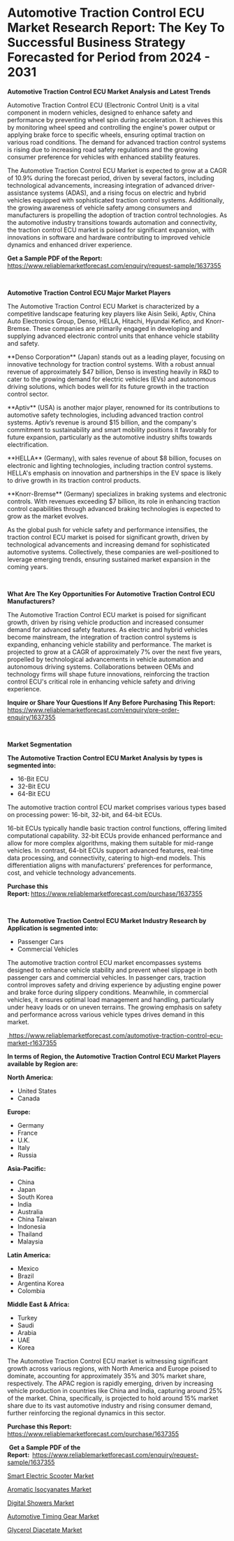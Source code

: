 <p><h1>Automotive Traction Control ECU Market Research Report: The Key To Successful Business Strategy Forecasted for Period from 2024 - 2031</h1></p><p><strong>Automotive Traction Control ECU Market Analysis and Latest Trends</strong></p>
<p><p>Automotive Traction Control ECU (Electronic Control Unit) is a vital component in modern vehicles, designed to enhance safety and performance by preventing wheel spin during acceleration. It achieves this by monitoring wheel speed and controlling the engine's power output or applying brake force to specific wheels, ensuring optimal traction on various road conditions. The demand for advanced traction control systems is rising due to increasing road safety regulations and the growing consumer preference for vehicles with enhanced stability features.</p><p>The Automotive Traction Control ECU Market is expected to grow at a CAGR of 10.9% during the forecast period, driven by several factors, including technological advancements, increasing integration of advanced driver-assistance systems (ADAS), and a rising focus on electric and hybrid vehicles equipped with sophisticated traction control systems. Additionally, the growing awareness of vehicle safety among consumers and manufacturers is propelling the adoption of traction control technologies. As the automotive industry transitions towards automation and connectivity, the traction control ECU market is poised for significant expansion, with innovations in software and hardware contributing to improved vehicle dynamics and enhanced driver experience.</p></p>
<p><strong>Get a Sample PDF of the Report:&nbsp;</strong> <a href="https://www.reliablemarketforecast.com/enquiry/request-sample/1637355">https://www.reliablemarketforecast.com/enquiry/request-sample/1637355</a></p>
<p>&nbsp;</p>
<p><strong>Automotive Traction Control ECU Major Market Players</strong></p>
<p><p>The Automotive Traction Control ECU Market is characterized by a competitive landscape featuring key players like Aisin Seiki, Aptiv, China Auto Electronics Group, Denso, HELLA, Hitachi, Hyundai Kefico, and Knorr-Bremse. These companies are primarily engaged in developing and supplying advanced electronic control units that enhance vehicle stability and safety.</p><p>**Denso Corporation** (Japan) stands out as a leading player, focusing on innovative technology for traction control systems. With a robust annual revenue of approximately $47 billion, Denso is investing heavily in R&D to cater to the growing demand for electric vehicles (EVs) and autonomous driving solutions, which bodes well for its future growth in the traction control sector.</p><p>**Aptiv** (USA) is another major player, renowned for its contributions to automotive safety technologies, including advanced traction control systems. Aptiv’s revenue is around $15 billion, and the company's commitment to sustainability and smart mobility positions it favorably for future expansion, particularly as the automotive industry shifts towards electrification.</p><p>**HELLA** (Germany), with sales revenue of about $8 billion, focuses on electronic and lighting technologies, including traction control systems. HELLA's emphasis on innovation and partnerships in the EV space is likely to drive growth in its traction control products.</p><p>**Knorr-Bremse** (Germany) specializes in braking systems and electronic controls. With revenues exceeding $7 billion, its role in enhancing traction control capabilities through advanced braking technologies is expected to grow as the market evolves.</p><p>As the global push for vehicle safety and performance intensifies, the traction control ECU market is poised for significant growth, driven by technological advancements and increasing demand for sophisticated automotive systems. Collectively, these companies are well-positioned to leverage emerging trends, ensuring sustained market expansion in the coming years.</p></p>
<p>&nbsp;</p>
<p><strong>What Are The Key Opportunities For Automotive Traction Control ECU Manufacturers?</strong></p>
<p><p>The Automotive Traction Control ECU market is poised for significant growth, driven by rising vehicle production and increased consumer demand for advanced safety features. As electric and hybrid vehicles become mainstream, the integration of traction control systems is expanding, enhancing vehicle stability and performance. The market is projected to grow at a CAGR of approximately 7% over the next five years, propelled by technological advancements in vehicle automation and autonomous driving systems. Collaborations between OEMs and technology firms will shape future innovations, reinforcing the traction control ECU's critical role in enhancing vehicle safety and driving experience.</p></p>
<p><strong>Inquire or Share Your Questions If Any Before Purchasing This Report:</strong> <a href="https://www.reliablemarketforecast.com/enquiry/pre-order-enquiry/1637355">https://www.reliablemarketforecast.com/enquiry/pre-order-enquiry/1637355</a></p>
<p>&nbsp;</p>
<p><strong>Market Segmentation</strong></p>
<p><strong>The Automotive Traction Control ECU Market Analysis by types is segmented into:</strong></p>
<p><ul><li>16-Bit ECU</li><li>32-Bit ECU</li><li>64-Bit ECU</li></ul></p>
<p><p>The automotive traction control ECU market comprises various types based on processing power: 16-bit, 32-bit, and 64-bit ECUs. </p><p>16-bit ECUs typically handle basic traction control functions, offering limited computational capability. 32-bit ECUs provide enhanced performance and allow for more complex algorithms, making them suitable for mid-range vehicles. In contrast, 64-bit ECUs support advanced features, real-time data processing, and connectivity, catering to high-end models. This differentiation aligns with manufacturers' preferences for performance, cost, and vehicle technology advancements.</p></p>
<p><strong>Purchase this Report:&nbsp;</strong><a href="https://www.reliablemarketforecast.com/purchase/1637355">https://www.reliablemarketforecast.com/purchase/1637355</a></p>
<p>&nbsp;</p>
<p><strong>The Automotive Traction Control ECU Market Industry Research by Application is segmented into:</strong></p>
<p><ul><li>Passenger Cars</li><li>Commercial Vehicles</li></ul></p>
<p><p>The automotive traction control ECU market encompasses systems designed to enhance vehicle stability and prevent wheel slippage in both passenger cars and commercial vehicles. In passenger cars, traction control improves safety and driving experience by adjusting engine power and brake force during slippery conditions. Meanwhile, in commercial vehicles, it ensures optimal load management and handling, particularly under heavy loads or on uneven terrains. The growing emphasis on safety and performance across various vehicle types drives demand in this market.</p></p>
<p><a href="https://www.reliablemarketforecast.com/automotive-traction-control-ecu-market-r1637355">&nbsp;https://www.reliablemarketforecast.com/automotive-traction-control-ecu-market-r1637355</a></p>
<p><strong>In terms of Region, the Automotive Traction Control ECU Market Players available by Region are:</strong></p>
<p>
    <p> <strong> North America: </strong>
        <ul>
            <li>United States</li>
            <li>Canada</li>
        </ul>
        </p> 
    <p> <strong> Europe: </strong>
        <ul>
            <li>Germany</li>
            <li>France</li>
            <li>U.K.</li>
            <li>Italy</li>
            <li>Russia</li>
        </ul>
        </p> 
    <p> <strong> Asia-Pacific: </strong>
        <ul>
            <li>China</li>
            <li>Japan</li>
            <li>South Korea</li>
            <li>India</li>
            <li>Australia</li>
            <li>China Taiwan</li>
            <li>Indonesia</li>
            <li>Thailand</li>
            <li>Malaysia</li>
        </ul>
        </p> 
    <p> <strong> Latin America: </strong>
        <ul>
            <li>Mexico</li>
            <li>Brazil</li>
            <li>Argentina Korea</li>
            <li>Colombia</li>
        </ul>
        </p> 
    <p> <strong> Middle East & Africa: </strong>
        <ul>
            <li>Turkey</li>
            <li>Saudi</li>
            <li>Arabia</li>
            <li>UAE</li>
            <li>Korea</li>
        </ul>
    </p>
    </p>
<p><p>The Automotive Traction Control ECU market is witnessing significant growth across various regions, with North America and Europe poised to dominate, accounting for approximately 35% and 30% market share, respectively. The APAC region is rapidly emerging, driven by increasing vehicle production in countries like China and India, capturing around 25% of the market. China, specifically, is projected to hold around 15% market share due to its vast automotive industry and rising consumer demand, further reinforcing the regional dynamics in this sector.</p></p>
<p><strong>Purchase this Report: </strong><a href="https://www.reliablemarketforecast.com/purchase/1637355">https://www.reliablemarketforecast.com/purchase/1637355</a></p>
<p>&nbsp;<strong>Get a Sample PDF of the Report:&nbsp;&nbsp;</strong><a href="https://www.reliablemarketforecast.com/enquiry/request-sample/1637355">https://www.reliablemarketforecast.com/enquiry/request-sample/1637355</a></p>
<p><strong></strong></p>
<p><p><a href="https://issuu.com/reportprime-2/docs/smart-electric-scooter-market-size-_c71f2917edc1d8">Smart Electric Scooter Market</a></p><p><a href="https://www.linkedin.com/pulse/market-insights-global-aromatic-isocyanates-forecast-innovation-fyfve?trackingId=PCM%2ButIqQACaH0YNr9K5Zg%3D%3D">Aromatic Isocyanates Market</a></p><p><a href="https://issuu.com/reportprime-2/docs/digital-showers-market-size-2030.pp_eec68673c8e765">Digital Showers Market</a></p><p><a href="https://github.com/mabutironaldo/Market-Research-Report-List-6/blob/main/automotive-timing-gear-market.md">Automotive Timing Gear Market</a></p><p><a href="https://medium.com/@alisarowe24/global-glycerol-diacetate-market-trends-and-innovations-a-forward-looking-analysis-2024-2031-a8aaa1829f2e">Glycerol Diacetate Market</a></p></p>